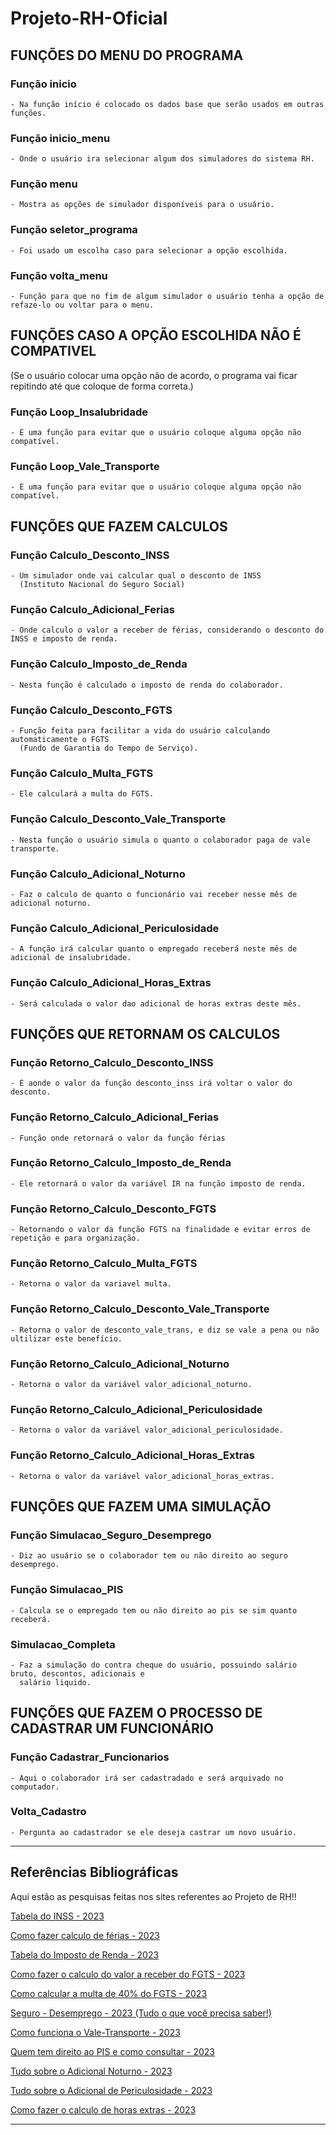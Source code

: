 # Projeto-RH-Oficial



 ## FUNÇÕES DO MENU DO PROGRAMA
  ### Função inicio                                                                                                                                                                                                                                             
    - Na função início é colocado os dados base que serão usados em outras funções.
    
  ### Função inicio_menu
 
    - Onde o usuário ira selecionar algum dos simuladores do sistema RH.
 
  ### Função menu

    - Mostra as opções de simulador disponíveis para o usuário.
    
  ### Função seletor_programa
 
    - Foi usado um escolha caso para selecionar a opção escolhida.
    
  ### Função volta_menu

    - Função para que no fim de algum simulador o usuário tenha a opção de refaze-lo ou voltar para o menu.


  ## FUNÇÕES CASO A OPÇÃO ESCOLHIDA NÃO É COMPATIVEL
 
   (Se o usuário colocar uma opção não de acordo, o programa vai ficar repitindo
    até que coloque de forma correta.)
      
 ### Função Loop_Insalubridade

    - É uma função para evitar que o usuário coloque alguma opção não compatível.
    
 ### Função Loop_Vale_Transporte

    - É uma função para evitar que o usuário coloque alguma opção não compatível.


 ## FUNÇÕES QUE FAZEM CALCULOS
 
 ### Função Calculo_Desconto_INSS
 
    - Um simulador onde vai calcular qual o desconto de INSS
      (Instituto Nacional do Seguro Social)
      
 ### Função Calculo_Adicional_Ferias
 
    - Onde calculo o valor a receber de férias, considerando o desconto do INSS e imposto de renda.
    
 ### Função Calculo_Imposto_de_Renda

    - Nesta função é calculado o imposto de renda do colaborador.
    
 ### Função Calculo_Desconto_FGTS

    - Função feita para facilitar a vida do usuário calculando automaticamente o FGTS
      (Fundo de Garantia do Tempo de Serviço).
     
 ### Função Calculo_Multa_FGTS

    - Ele calculará a multa do FGTS.
    
 ### Função Calculo_Desconto_Vale_Transporte

    - Nesta função o usuário simula o quanto o colaborador paga de vale transporte.
    
 ### Função Calculo_Adicional_Noturno

    - Faz o calculo de quanto o funcionário vai receber nesse mês de adicional noturno.
    
 ### Função Calculo_Adicional_Periculosidade

    - A função irá calcular quanto o empregado receberá neste mês de adicional de insalubridade.
    
 ### Função Calculo_Adicional_Horas_Extras

    - Será calculada o valor dao adicional de horas extras deste mês.


 ## FUNÇÕES QUE RETORNAM OS CALCULOS
 
  ### Função Retorno_Calculo_Desconto_INSS
 
    - É aonde o valor da função desconto_inss irá voltar o valor do desconto.
 
  ### Função Retorno_Calculo_Adicional_Ferias
 
    - Função onde retornará o valor da função férias

  ### Função Retorno_Calculo_Imposto_de_Renda
 
    - Ele retornará o valor da variável IR na função imposto de renda.

  ### Função Retorno_Calculo_Desconto_FGTS

    - Retornando o valor da função FGTS na finalidade e evitar erros de repetição e para organização.

  ### Função Retorno_Calculo_Multa_FGTS

    - Retorna o valor da variavel multa.
    
  ### Função Retorno_Calculo_Desconto_Vale_Transporte

    - Retorna o valor de desconto_vale_trans, e diz se vale a pena ou não ultilizar este benefício.
 
  ### Função Retorno_Calculo_Adicional_Noturno

    - Retorna o valor da variável valor_adicional_noturno.
    
  ### Função Retorno_Calculo_Adicional_Periculosidade

    - Retorna o valor da variável valor_adicional_periculosidade.
    
  ### Função Retorno_Calculo_Adicional_Horas_Extras

    - Retorna o valor da variável valor_adicional_horas_extras.  

 
 ## FUNÇÕES QUE FAZEM UMA SIMULAÇÃO
 
 ### Função Simulacao_Seguro_Desemprego

    - Diz ao usuário se o colaborador tem ou não direito ao seguro desemprego.

 ### Função Simulacao_PIS

    - Calcula se o empregado tem ou não direito ao pis se sim quanto receberá.

 ### Simulacao_Completa

    - Faz a simulação do contra cheque do usuário, possuindo salário bruto, descontos, adicionais e 
      salário liquido.


## FUNÇÕES QUE FAZEM O PROCESSO DE CADASTRAR UM FUNCIONÁRIO

 ### Função Cadastrar_Funcionarios

    - Aqui o colaborador irá ser cadastradado e será arquivado no computador.
    
 ### Volta_Cadastro

    - Pergunta ao cadastrador se ele deseja castrar um novo usuário.
_____________________________________________________________________________________________________________________________

## Referências Bibliográficas 

Aqui estão as pesquisas feitas nos sites referentes ao Projeto de RH!!

[Tabela do INSS - 2023](https://blog.convenia.com.br/tabela-do-inss-para-2023-confira-os-reajustes/)

[Como fazer calculo de férias - 2023](https://www.vagas.com.br/profissoes/como-calcular-ferias-calculo/#:~:text=No%20c%C3%A1lculo%20de%20f%C3%A9rias,%20%C3%A9,somar%201/3%20dele%20mesmo.)

[Tabela do Imposto de Renda - 2023](https://www.creditas.com/exponencial/tabela-imposto-de-renda/)

[Como fazer o calculo do valor a receber do FGTS - 2023](https://meutudo.com.br/blog/calculadoras/calculo-fgts/#:~:text=O%20c%C3%A1lculo%20mensal%20do%20FGTS,a%20antecipa%C3%A7%C3%A3o%20do%20recolhimento%20rescis%C3%B3rio%29.)

[Como calcular a multa de 40% do FGTS - 2023](https://economia.uol.com.br/noticias/redacao/2023/03/18/fgts-entenda-como-e-calculada-multa-de-40-em-caso-de-demissao.htm#:~:text=No%20caso%20da%20demiss%C3%A3o%20sem,de%20R$%2040.000,00.)

[Seguro - Desemprego - 2023 (Tudo o que você precisa saber!)](https://blog.pagseguro.uol.com.br/seguro-desemprego/)

[Como funciona o Vale-Transporte - 2023](https://www.bwg.com.br/como-funciona-o-vale-transporte/#:~:text=O%20uso%20do%20vale-transporte,profissional%20tenha%20direito%20ao%20custeio.)

[Quem tem direito ao PIS e como consultar - 2023](https://economia.uol.com.br/guia-de-economia/pis-como-consultar-o-seu-e-quem-tem-direito-ao-abono-salarial.htm)

[Tudo sobre o Adicional Noturno - 2023](https://www.gupy.io/blog/adicional-noturno#:~:text=Adicional%20noturno%20%C3%A9%20um%20acr%C3%A9scimo,22h%20at%C3%A9%205h%20da%20manh%C3%A3.)

[Tudo sobre o Adicional de Periculosidade - 2023](https://forbusiness.vagas.com.br/blog/adicional-de-periculosidade/#:~:text=periculosidade%20e%20insalubridade?-,O%20que%20%C3%A9%20adicional%20de%20periculosidade?,e%20gratifica%C3%A7%C3%B5es%20pagas%20pelo%20empregador.)

[Como fazer o calculo de horas extras - 2023](https://www.pontotel.com.br/como-calcular-hora-extra/#:~:text=E%20sobre%20o%20c%C3%A1lculo%20do,superior%20%C3%A0%20da%20hora%20normal.%E2%80%9D)

-----------------------------------------------------------------------------------------------------------------------------------------------------------------------
